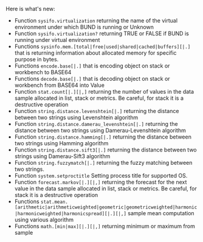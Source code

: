 Here is what's new:
* Function ```sysifo.virtualization``` returning the name of the virtual environment under which BUND is running or Unknown
* Function ```sysifo.virtualization?``` returning TRUE or FALSE if BUND is running under virtual environment
* Functions ```sysinfo.mem.[total|free|used|shared|cached|buffers][|.]``` that is returning information about allocated memory for specific purpose in bytes.
* Functions ```encode.base[|.]``` that is encoding object on stack or workbench to BASE64
* Functions ```decode.base[|.]``` that is decoding object on stack or workbench from BASE64 into Value
* Function ```stat.count[|.][|,]``` returning the number of values in the data sample allocated in list, stack or metrics. Be careful, for stack it is a destructive operation
* Function ```string.distance.levenshtein[|.]``` returning the distance between two strings using Levenshtein algorithm
* Function ```string.distance.damerau_levenshtein[|.]``` returning the distance between two strings using Damerau-Levenshtein algorithm
* Function ```string.distance.hamming[|.]``` returning the distance between two strings using Hamming algorithm
* Function ```string.distance.sift3[|.]``` returning the distance between two strings using Damerau-Sift3 algorithm
* Function ```string.fuzzymatch[|.]``` returning the fuzzy matching between two strings.
* Function ```system.setproctitle``` Setting process title for supported OS.
* Function ```forecast.markov[|.][|,]``` returning the forecast for the next value in the data sample allocated in list, stack or metrics. Be careful, for stack it is a destructive operation
* Functions ```stat.mean.[arithmetic|arithmeticweighted|geometric|geometricweighted|harmonic|harmonicweighted|harmonicspread][|.][|,]``` sample mean computation using various algorithm
* Functions ```math.[min|max][|.][|,]``` returning minimum or maximum from sample
